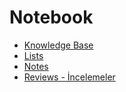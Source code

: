# Notebook

* [Knowledge Base](kb/index.md)
* [Lists](l/index.md)
* [Notes](n/index.md)
* [Reviews - İncelemeler](r/index.md)
